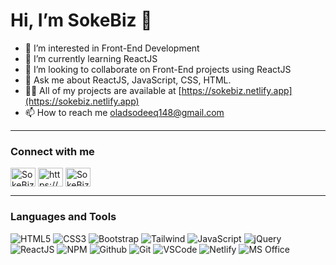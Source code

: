  <h1 style='align: center;'>  Hi, I’m SokeBiz 👋 </h2>
 
- 👀 I’m interested in Front-End Development
- 🌱 I’m currently learning ReactJS 
- 💞️ I’m looking to collaborate on Front-End projects using ReactJS
- 💬 Ask me about ReactJS, JavaScript, CSS, HTML.
- 👨‍💻 All of my projects are available at [https://sokebiz.netlify.app](https://sokebiz.netlify.app)
- 📫 How to reach me oladsodeeq148@gmail.com

---

<h3 align="left">Connect with me</h3>
<p align="left">
<!-- <a href="https://codepen.io/" target="_blank"><img align="center" src="https://raw.githubusercontent.com/rahuldkjain/github-profile-readme-generator/master/src/images/icons/Social/codepen.svg" alt="haiderkh1" height="30" width="40" /></a> -->
<!-- <a href="https://dev.to/" target="_blank"><img align="center" src="https://cdn.jsdelivr.net/npm/simple-icons@3.0.1/icons/dev-dot-to.svg" alt="haiderkh1" height="30" width="40" /></a> -->
<a href="https://twitter.com/SokeBiz" target="_blank"><img align="center" src="https://raw.githubusercontent.com/rahuldkjain/github-profile-readme-generator/master/src/images/icons/Social/twitter.svg" alt="SokeBiz" height="30" width="40" /></a>
<a href="https://www.linkedin.com/in/sodeeq-oladimeji-664040219/" target="_blank"><img align="center" src="https://raw.githubusercontent.com/rahuldkjain/github-profile-readme-generator/master/src/images/icons/Social/linked-in-alt.svg" alt="https://www.linkedin.com/in/sodeeq-oladimeji-664040219/" height="30" width="40" /></a>
<!-- <a href="https://stackoverflow.com/users/https://stackoverflow.com/users" target="_blank"><img align="center" src="https://raw.githubusercontent.com/rahuldkjain/github-profile-readme-generator/master/src/images/icons/Social/stack-overflow.svg" alt="https://stackoverflow.com/users/14995819/haider-khan?tab=profile" height="30" width="40" /></a> -->
<a href="https://instagram.com/SokeBiz" target="_blank"><img align="center" src="https://raw.githubusercontent.com/rahuldkjain/github-profile-readme-generator/master/src/images/icons/Social/instagram.svg" alt="SokeBiz" height="30" width="40" /></a>
</p>

---

<h3 align="left">Languages and Tools</h3>

![HTML5](https://img.shields.io/badge/HTML5-E34F26?style=for-the-badge&logo=html5&logoColor=white)
![CSS3](https://img.shields.io/badge/CSS3-1572B6?style=for-the-badge&logo=css3&logoColor=white)
![Bootstrap](https://img.shields.io/badge/Bootstrap-563D7C?style=for-the-badge&logo=bootstrap&logoColor=white)
![Tailwind](https://img.shields.io/badge/Tailwind_CSS-38B2AC?style=for-the-badge&logo=tailwind-css&logoColor=white)
![JavaScript](https://img.shields.io/badge/JavaScript-F7DF1E?style=for-the-badge&logo=javascript&logoColor=black)
![jQuery](https://img.shields.io/badge/jQuery-0769AD?style=for-the-badge&logo=jquery&logoColor=white)
![ReactJS](https://img.shields.io/badge/-ReactJs-61DAFB?style=for-the-badge&logo=ReactJs&logoColor=white)
![NPM](https://img.shields.io/badge/-npm-CB3837?style=for-the-badge&logo=npm&logoColor=white)
![Github](https://img.shields.io/badge/GitHub-100000?style=for-the-badge&logo=github&logoColor=white)
![Git](https://img.shields.io/badge/-Git-F05032?style=for-the-badge&logo=git&logoColor=white)
![VSCode](https://img.shields.io/badge/-Visual%20Studio%20Code-0078d7?style=for-the-badge&logo=visualstudiocode&logoColor=white)
![Netlify](https://img.shields.io/badge/Netlify-00C7B7?style=for-the-badge&logo=netlify&logoColor=white)
![MS Office](https://img.shields.io/badge/Microsoft_Office-D83B01?style=for-the-badge&logo=microsoft-office&logoColor=white)
